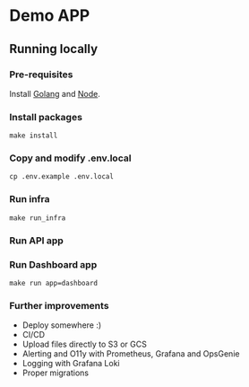 # Demo APP

## Running locally

### Pre-requisites

Install [Golang](https://github.com/moovweb/gvm) and [Node](https://github.com/nvm-sh/nvm).

### Install packages

~~~shell
make install
~~~

### Copy and modify .env.local

~~~
cp .env.example .env.local
~~~

### Run infra

~~~shell
make run_infra
~~~

### Run API app

### Run Dashboard app

~~~shell
make run app=dashboard
~~~

### Further improvements

* Deploy somewhere :)
* CI/CD
* Upload files directly to S3 or GCS
* Alerting and O11y with Prometheus, Grafana and OpsGenie
* Logging with Grafana Loki
* Proper migrations
